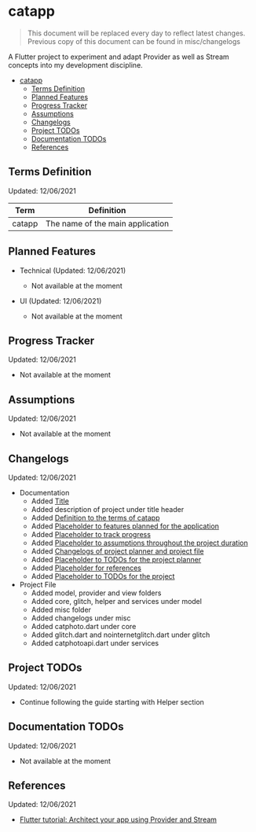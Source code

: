 # catapp

> This document will be replaced every day to reflect latest changes. Previous copy of this document can be found in misc/changelogs

A Flutter project to experiment and adapt Provider as well as Stream concepts into my development discipline.

- [catapp](#catapp)
  - [Terms Definition](#terms-definition)
  - [Planned Features](#planned-features)
  - [Progress Tracker](#progress-tracker)
  - [Assumptions](#assumptions)
  - [Changelogs](#changelogs)
  - [Project TODOs](#project-todos)
  - [Documentation TODOs](#documentation-todos)
  - [References](#references)

## Terms Definition

Updated: 12/06/2021

| Term  |  Definition |
|---|---|
| catapp | The name of the main application  |

## Planned Features

- Technical (Updated: 12/06/2021)
  - Not available at the moment

- UI (Updated: 12/06/2021)
  - Not available at the moment

## Progress Tracker

Updated: 12/06/2021

- Not available at the moment

## Assumptions

Updated: 12/06/2021

- Not available at the moment

## Changelogs

Updated: 12/06/2021

- Documentation
  - Added [Title](#catapp)
  - Added description of project under title header
  - Added [Definition to the terms of catapp](#terms-definition)
  - Added [Placeholder to features planned for the application](#planned-features)
  - Added [Placeholder to track progress](#progress-tracker)
  - Added [Placeholder to assumptions throughout the project duration](#assumptions)
  - Added [Changelogs of project planner and project file](#changelogs)
  - Added [Placeholder to TODOs for the project planner](#documentation-todos)
  - Added [Placeholder for references](#references)
  - Added [Placeholder to TODOs for the project](#project-todos)
- Project File
  - Added model, provider and view folders
  - Added core, glitch, helper and services under model
  - Added misc folder
  - Added changelogs under misc
  - Added catphoto.dart under core
  - Added glitch.dart and nointernetglitch.dart under glitch
  - Added catphotoapi.dart under services

## Project TODOs

Updated: 12/06/2021

- Continue following the guide starting with Helper section

## Documentation TODOs

Updated: 12/06/2021

- Not available at the moment

## References

Updated: 12/06/2021

- [Flutter tutorial: Architect your app using Provider and Stream](https://blog.codemagic.io/flutter-tutorial-app-arhitecture-beginners/)
